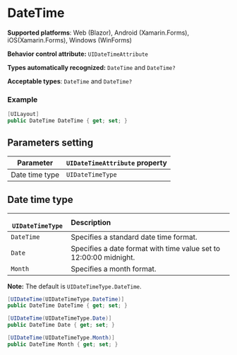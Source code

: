 # DateTime

**Supported platforms**: Web (Blazor), Android (Xamarin.Forms), iOS(Xamarin.Forms), Windows (WinForms)

**Behavior control attribute:**  `UIDateTimeAttribute`

**Types automatically recognized:** `DateTime` and `DateTime?`

**Acceptable types**: `DateTime` and `DateTime?`

### Example
```csharp
[UILayout]
public DateTime DateTime { get; set; }
```

## Parameters setting

| Parameter | `UIDateTimeAttribute` property | 
| -----------|:------------- 
| Date time type | `UIDateTimeType` |

## Date time type

|` UIDateTimeType`    | Description | 
| ------------- |:------------- 
| `DateTime` | Specifies a standard date time format. |
| `Date` | Specifies a date format with time value set to 12:00:00 midnight. |
| `Month` | Specifies a month format. |

**Note:** The default is `UIDateTimeType.DateTime`.

```csharp
[UIDateTime(UIDateTimeType.DateTime)]
public DateTime DateTime { get; set; }

[UIDateTime(UIDateTimeType.Date)]
public DateTime Date { get; set; }

[UIDateTime(UIDateTimeType.Month)]
public DateTime Month { get; set; }
```